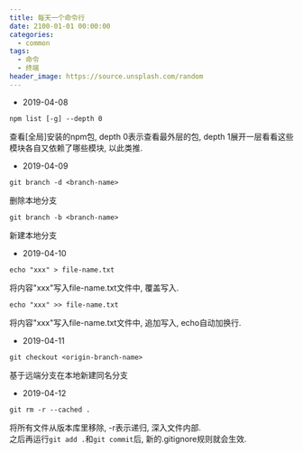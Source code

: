 ```yaml
---
title: 每天一个命令行
date: 2100-01-01 00:00:00
categories:
  - common
tags:
  - 命令
  - 终端
header_image: https://source.unsplash.com/random
---
```

* 2019-04-08
```shell
npm list [-g] --depth 0
```  
查看[全局]安装的npm包, depth 0表示查看最外层的包, depth 1展开一层看看这些模块各自又依赖了哪些模块, 以此类推.  

* 2019-04-09
```shell
git branch -d <branch-name>
```  
删除本地分支  
```shell
git branch -b <branch-name>
```  
新建本地分支  

* 2019-04-10
```shell
echo "xxx" > file-name.txt
```  
将内容"xxx"写入file-name.txt文件中, 覆盖写入.  
```shell
echo "xxx" >> file-name.txt
```  
将内容"xxx"写入file-name.txt文件中, 追加写入, echo自动加换行.  

* 2019-04-11 
```shell
git checkout <origin-branch-name>
```  
基于远端分支在本地新建同名分支  

* 2019-04-12
```shell
git rm -r --cached .
```  
将所有文件从版本库里移除, -r表示递归, 深入文件内部.  
之后再运行`git add .`和`git commit`后, 新的.gitignore规则就会生效.  

